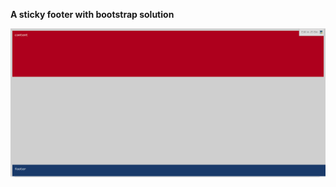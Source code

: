 **A sticky footer with bootstrap solution**

![sticky-footer-bootstrap](https://github.com/lazarnorberto/common-components/blob/master/footers/sticky-footer-bootstrap/sticky-footer-bootstrap.PNG)